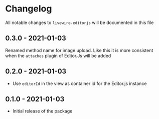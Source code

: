 # Changelog

All notable changes to `livewire-editorjs` will be documented in this file

## 0.3.0 - 2021-01-03

Renamed method name for image upload. 
Like this it is more consistent when the `attaches` plugin of Editor.Js will be added 

## 0.2.0 - 2021-01-03

- Use `editorId` in the view as container id for the Editor.js instance

## 0.1.0 - 2021-01-03

- Initial release of the package
